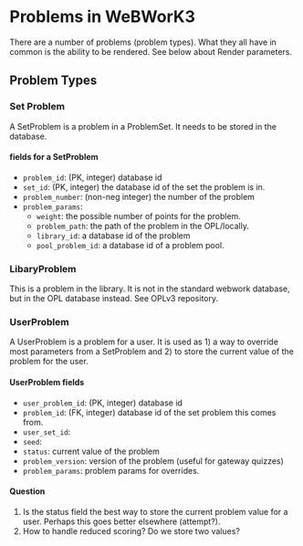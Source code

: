 # Problems in WeBWorK3

There are a number of problems (problem types). What they all have in common is
the ability to be rendered.  See below about Render parameters.

## Problem Types

### Set Problem

A SetProblem is a problem in a ProblemSet.  It needs to be stored in the database.

#### fields for a SetProblem

- `problem_id`: (PK, integer) database id
- `set_id`: (PK, integer) the database id of the set the problem is in.
- `problem_number`: (non-neg integer) the number of the problem
- `problem_params`:
  - `weight`: the possible number of points for the problem.
  - `problem_path`: the path of the problem in the OPL/locally.
  - `library_id`: a database id of the problem
  - `pool_problem_id`: a database id of a problem pool.

### LibaryProblem

This is a problem in the library.  It is not in the standard webwork database, but in
the OPL database instead.  See OPLv3 repository.

### UserProblem

A UserProblem is a problem for a user. It is used as 1) a way to override most
parameters from a SetProblem and 2) to store the current value of the problem
for the user.

#### UserProblem fields

- `user_problem_id`: (PK, integer) database id
- `problem_id`: (FK, integer) database id of the set problem this comes from.
- `user_set_id`:
- `seed`:
- `status`: current value of the problem
- `problem_version`: version of the problem (useful for gateway quizzes)
- `problem_params`: problem params for overrides.

#### Question

1. Is the status field the best way to store the current problem value for a user.
  Perhaps this goes better elsewhere (attempt?).
2. How to handle reduced scoring?  Do we store two values?
